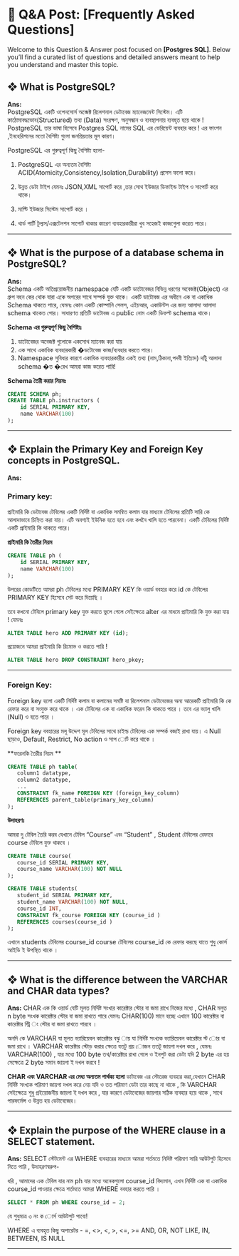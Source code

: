 # 📘 Q&A Post: [Frequently Asked Questions]

Welcome to this Question & Answer post focused on **[Postgres SQL]**. Below you’ll find a curated list of questions and detailed answers meant to help you understand and master this topic.

## ❖ What is PostgreSQL?

**Ans:**  
PostgreSQL একটি ওপেনসোর্স অব্জেক্ট  রিলেশনাল ডেটাবেজ ম্যানেজমেন্ট সিস্টেম। এটি কাঠােমাবদ্ধভােব(Structured) তথ্য (Data) সংরক্ষণ, অনুসন্ধান ও ব্যবস্থাপনায় ব্যবহৃত হয়ে থাকে ! PostgreSQL তার ভাষা হিসেবে Postgres SQL নামের SQL এর ভেরিয়েন্ট  ব্যবহার করে ! এর ফাংশন ,ইনহেরিশনের মতো বৈশিষ্ট্য গুলো জনপ্রিয়তার মূল কারণ। 


PostgreSQL এর গুরুত্বপূর্ণ  কিছু বৈশিষ্ট্য হলো-

1) PostgreSQL এর অন্যতম বৈশিষ্ট্য ACID(Atomicity,Consistency,Isolation,Durability) প্রসেস ফলো করে।

2) উন্নত ডেটা টাইপ যেমনঃ JSON,XML সাপোর্ট করে ,তার সােথ ইউজার ডিফাইন্ড টাইপ ও সাপোর্ট করে থাকে।

3) মাল্টি ইউজার সিস্টেম সাপোর্ট করে ।

4) থার্ড পার্টি টূল্যস/এক্সটেনশন সাপোর্ট  থাকার কারেণ ব্যবহারকারীরা খুব সহেজই কাজগুেলা করেত পারে। 

---

## ❖ What is the purpose of a database schema in PostgreSQL?

**Ans:**  
Schema একটি অতিপ্রয়োজনীয়  namespace যেটি একটি ডাটােবেজর বিভিন্ন ধরণের অবেজক্ট(Object) এর গ্রুপ বহন কের থােক যারা একে অপরের সাথে সম্পর্ক যুক্ত থাকে।  একটি ডাটােবজ এর অধীনে এক বা একাধিক Schema থাকতে পারে, যেমনঃ কোন একটি কোম্পানি  সেলস, এইচআর, একাউন্টস এর জন্য আলাদা আলাদা schema থাকেত পাের। সাধারণত প্রতিটি ডাটােবজ এ public নােম একটি  ডিফল্ট  schema থাকে।

**Schema এর গুরুত্বপূর্ণ  কিছু বৈশিষ্ট্যঃ**

1. ডাটােবেজর অবেজক্ট গুলােকে একসােথ ম্যানেজ করা যায়  
2. এক সাথে একাধিক ব্যবহারকারী �ডটােবেজ কাজ/ব্যবহার করতে  পারে।   
3. Namespace সুবিধার কারণে একাধিক ব্যবহারকারীর একই তথ্য (নাম,ঠিকানা,পদবী ইত্যািদ) দটুি আলাদা schema �ত �রেখ আমরা কাজ করেত পারি!

**Schema তৈরী করার নিয়মঃ**

```sql
CREATE SCHEMA ph;
CREATE TABLE ph.instructors (
    id SERIAL PRIMARY KEY,
    name VARCHAR(100)
);
````

---

## ❖ Explain the Primary Key and Foreign Key concepts in PostgreSQL.

**Ans:**

### Primary key:

প্রাইমারি কি ডেটাবেজ টেবিলের একটি নির্দিষ্ট বা একাধিক সমন্বিত কলাম যার মাধ্যমে টেবিলের প্রতিটি সারি কে আলাদাভাবে চিহ্নিত করা যায়। এটি অবশ্যই ইউনিক হতে হবে এবং কখনৈ খালি হতে পারবেনা। একটি টেবিলের নির্দিষ্ট একটি প্রাইমারি কি থাকতে পারে। 

**প্রাইমারি কি তৈরীর নিয়ম**

```sql
CREATE TABLE ph (
    id SERIAL PRIMARY KEY,
    name VARCHAR(100)
);
```

উপরের কোডটিতে  আমরা ph টেবিলের মধ্যে PRIMARY KEY কি ওয়ার্ড ববহার করে id কে টেবিলের PRIMARY KEY হিসেবে সেট করে দিয়েছি ।

তবে কখনো টেবিলে primary key যুক্ত করতে ভুলে গেলে সেইক্ষেত্রে alter এর মাধমে প্রাইমারি কি যুক্ত করা যায় ! যেমনঃ

```sql
ALTER TABLE hero ADD PRIMARY KEY (id);
```

প্রয়োজনে আমরা প্রাইমারি কি রিমোভ ও করতে পারি !

```sql
ALTER TABLE hero DROP CONSTRAINT hero_pkey;
```

---

### Foreign Key:

Foreign key হলো একটি  নির্দিষ্ট  কলাম বা কলামের সমষ্টি যা রিলেশনাল ডেটাবেজের অন্য
আরেকটি প্রাইমারি কি কে রেফার করে বা সংযুক্ত করে থাকে । এক টেবিলের এক বা একাধিক ফরেন কি
থাকতে পারে । তবে এর ভ্যালু খালি (Null) ও হতে পারে ।

Foreign key ববহারের মলূ উদ্দেশ মূল টেবিলের সাথে চাইল্ড টেবিলের এক সম্পর্ক বজাই রাখা
যায়। এ Null ছাড়াও, Default, Restrict, No action ও সাপ োর্ট করে থাকে ।


**ফরেনকি তৈরীর নিয়ম **

```sql
CREATE TABLE ph table(
   column1 datatype,
   column2 datatype,
   ...
   CONSTRAINT fk_name FOREIGN KEY (foreign_key_column)
   REFERENCES parent_table(primary_key_column)
);
```

**উদাহরণঃ**

আমরা দু টেবিল তৈরি করব যেখানে টেবিল “Course” এবং “Student” , Student টেবিলের রেফারে course টেবিলে যুক্ত থাকবে ।


```sql
CREATE TABLE course(
   course_id SERIAL PRIMARY KEY,
   course_name VARCHAR(100) NOT NULL
);

CREATE TABLE students(
   student_id SERIAL PRIMARY KEY,
   student_name VARCHAR(100) NOT NULL,
   course_id INT,
   CONSTRAINT fk_course FOREIGN KEY (course_id )
   REFERENCES courses(course_id )
);
```
এখানে students টেবিলের course_id  course টেবিলের course_id কে রেফার করছে যাতে শুধু কোর্স আইডি ই উপস্থিত থাকে ।

---

## ❖ What is the difference between the VARCHAR and CHAR data types?

**Ans:**
CHAR এক কি ওয়ার্ড যেটি মূলত নির্দিষ্ট  সংখার কারেক্টার স্টোর বা জমা রাখে নিজের মধ্যে ,
CHAR মলুত n byte সংখক কারেক্টার স্টোর বা জমা রাখতে পারে যেমনঃ CHAR(100) মানে
হচ্ছে এখানে 100  কারেক্টার বা কারেক্টার স্ট্রি ং স্টোর বা জমা রাখতে পারবে ।


অনদি কে VARCHAR যা মূলত ভ্যারিয়েবল  কারেক্টার বঝু ায় যা নির্দিষ্ট  সংখ্যক ভ্যারিয়েবল
কারেক্টার স্ট োর বা জমা রাখে । VARCHAR কারেক্টার স্টোড় করার ক্ষেত্রে যতটু প্রয় োজন
ততটূ জায়গা দখল করে , যেমনঃ VARCHAR(100) , যার মধ্যে 100 byte তথ/কারেক্টার রাখা
গেলে ও ইনপুট করা ডেটা  যদি 2 byte এর হয় সেক্ষেত্রে 2 byte সমান জায়গা ই দখল করবে !


**CHAR এবং VARCHAR এর মেধ্য অন্যতম পার্থক্য হলো**
ডাটাবেজ এর স্টোরেজ ব্যবহার করা,যেখানে CHAR নির্দিষ্ট  সংখ্যক পরিমাণ জায়গা দখল করে নেয় যদি ও তত পরিমাণ ডেটা তার কাছে না থাকে , কি  VARCHAR সেইক্ষেত্রে শুধু প্রইয়োজনীয় জায়গা  ই দখল করে , যার কারণে ডেটাবেজের জায়গার সঠিক ব্যবহার হয়ে থাকে , সাথে পারফর্মেন্স ও উন্নত হয় ডেটাবেজের।


---

## ❖ Explain the purpose of the WHERE clause in a SELECT statement.

**Ans:**
SELECT স্টেটমেন্ট  এর WHERE ব্যবহারের মাধ্যমে আমরা শর্তমতে নিদিষ্ট  পরিমাণ সারি আউটপুট হিসেবে নিতে পারি , উদাহরণস্বরুপ-

ধরি , আমাদের এক টেবিল যার নাম ph যার মধ্যে অনেকগুলো  course_id বিদ্যমান, এখন নির্দিষ্ট  এক বা একাধিক course_id পাওয়ার ক্ষেত্রে শর্তমতে আমরা WHERE ববহার করতে পারি ।

```sql
SELECT * FROM ph WHERE course_id = 2;
```
যে  শুধুমাত্র ৩ নং ক োর্স আউটপুট  পাবো!

WHERE এ ব্যবহৃত কিছু অপারেটর -
=, <>, <, >, <=, >=
AND, OR, NOT
LIKE, IN, BETWEEN, IS NULL

---

```

